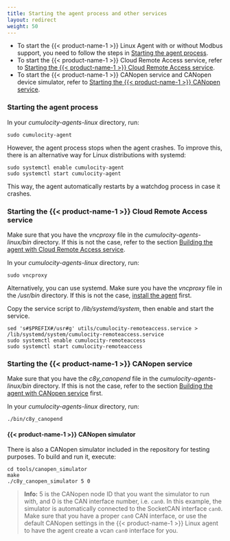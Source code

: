```yaml
---
title: Starting the agent process and other services
layout: redirect
weight: 50
---
```


* To start the {{< product-name-1 >}} Linux Agent with or without Modbus support, you need to follow the steps in [Starting the agent process](#starting-the-agent-process).
* To start the {{< product-name-1 >}} Cloud Remote Access service, refer to [Starting the {{< product-name-1 >}} Cloud Remote Access service](#starting-the-cumulocity-cloud-remote-access-service).
* To start the {{< product-name-1 >}} CANopen service and CANopen device simulator, refer to [Starting the {{< product-name-1 >}} CANopen service](#starting-the-cumulocity-canopen-service).

<a name="starting-the-agent-process"></a>
### Starting the agent process

In your _cumulocity-agents-linux_ directory, run:

```shell
sudo cumulocity-agent
```

However, the agent process stops when the agent crashes.
To improve this, there is an alternative way for Linux distributions with systemd:

```shell
sudo systemctl enable cumulocity-agent
sudo systemctl start cumulocity-agent
```

This way, the agent automatically restarts by a watchdog process in case it crashes.

<a name="starting-the-cumulocity-cloud-remote-access-service"></a>
### Starting the {{< product-name-1 >}} Cloud Remote Access service

Make sure that you have the *vncproxy* file in the _cumulocity-agents-linux/bin_ directory. If this is not the case, refer to the section [Building the agent with Cloud Remote Access service](./#building-the-cumulocity-cloud-remote-access-service).

In your _cumulocity-agents-linux_ directory, run:

```shell
sudo vncproxy
```

Alternatively, you can use systemd. Make sure you have the *vncproxy* file in the _/usr/bin_ directory. If this is not the case, [install the agent](./#installing-the-agent) first.

Copy the service script to _/lib/systemd/system_, then enable and start the service.

```shell
sed 's#$PREFIX#/usr#g' utils/cumulocity-remoteaccess.service > /lib/systemd/system/cumulocity-remoteaccess.service
sudo systemctl enable cumulocity-remoteaccess
sudo systemctl start cumulocity-remoteaccess
```

<a name="starting-the-cumulocity-canopen-service"></a>
### Starting the {{< product-name-1 >}} CANopen service

Make sure that you have the *c8y_canopend* file in the _cumulocity-agents-linux/bin_ directory. If this is not the case, refer to the section [Building the agent with CANopen service](./#building-the-cumulocity-canopen-service) first.

In your _cumulocity-agents-linux_ directory, run:

```shell
./bin/c8y_canopend
```

#### {{< product-name-1 >}} CANopen simulator

There is also a CANopen simulator included in the repository for testing purposes. To build and run it, execute:

```shell
cd tools/canopen_simulator
make
./c8y_canopen_simulator 5 0
```

> **Info:** 5 is the CANopen node ID that you want the simulator to run with, and 0 is the CAN interface number, i.e. `can0`. In this example, the simulator is automatically connected to the SocketCAN interface `can0`. Make sure that you have a proper `can0` CAN interface, or use the default CANopen settings in the {{< product-name-1 >}} Linux agent to have the agent create a vcan `can0` interface for you.
